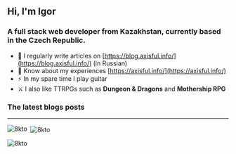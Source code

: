 ## Hi, I'm Igor
### A full stack web developer from Kazakhstan, currently based in the Czech Republic.</h3>


- 📝 I regularly write articles on [https://blog.axisful.info/](https://blog.axisful.info/) (in Russian)
- 📄 Know about my experiences [https://axisful.info/](https://axisful.info/)
- ⚡ In my spare time I play guitar 
- ⚔️ I also like TTRPGs such as __Dungeon & Dragons__ and __Mothership RPG__



### The latest blogs posts
<!-- BLOG-POST-LIST:START -->
<!-- BLOG-POST-LIST:END -->


---

<p><img align="left" src="https://github-readme-stats.vercel.app/api/top-langs?username=8kto&show_icons=true&locale=en&layout=compact" alt="8kto" /></p>

<p>&nbsp;<img align="center" src="https://github-readme-stats.vercel.app/api?username=8kto&show_icons=true&locale=en&count_private=true&layout=compact" alt="8kto" /></p>

<p><img align="center" src="https://github-readme-streak-stats.herokuapp.com/?user=8kto&layout=compact" alt="8kto" /></p>


